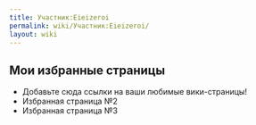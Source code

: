 ```yaml
---
title: Участник:Eieizeroi
permalink: wiki/Участник:Eieizeroi/
layout: wiki
---
```


## 

## Мои избранные страницы

-   Добавьте сюда ссылки на ваши любимые вики-страницы!
-   Избранная страница №2
-   Избранная страница №3
